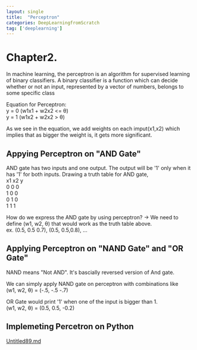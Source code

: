 ```yaml
---
layout: single
title:  "Perceptron"
categories: DeepLearningfromScratch
tag: ['deeplearning']
---
```


# Chapter2.
In machine learning, the perceptron is an algorithm for supervised learning of binary classifiers. 
A binary classifier is a function which can decide whether or not an input, 
represented by a vector of numbers, belongs to some specific class

Equation for Perceptron:  
y = 0 (w1x1 + w2x2 <= θ)  
y = 1 (w1x2 + w2x2 >  θ)  

As we see in the equation, we add weights on each imput(x1,x2)
which implies that as bigger the weight is, it gets more significant.

## Appying Perceptron on "AND Gate"
AND gate has two inputs and one output.
The output will be '1' only when it has '1' for both inputs.
Drawing a truth table for AND gate,  
x1  x2  y  
0   0   0  
1   0   0  
0   1   0  
1   1   1  

How do we express the AND gate by using perceptron?
-> We need to define (w1, w2, θ) that would work as the truth table above.  
ex. (0.5, 0.5 0.7), (0.5, 0.5,0.8), ...

## Applying Perceptron on "NAND Gate" and "OR Gate"
NAND means "Not AND".
It's bascially reversed version of And gate.

We can simply apply NAND gate on perceptron with combinations like  
(w1, w2, θ) = (-.5, -.5 -.7)


OR Gate would print '1' when one of the input is bigger than 1.  
(w1, w2, θ) = (0.5, 0.5, -0.2)


## Implemeting Percetron on Python
[Untitled89.md](https://github.com/Jangjh93/Jangjh93.github.io/files/7697119/Untitled89.md)
